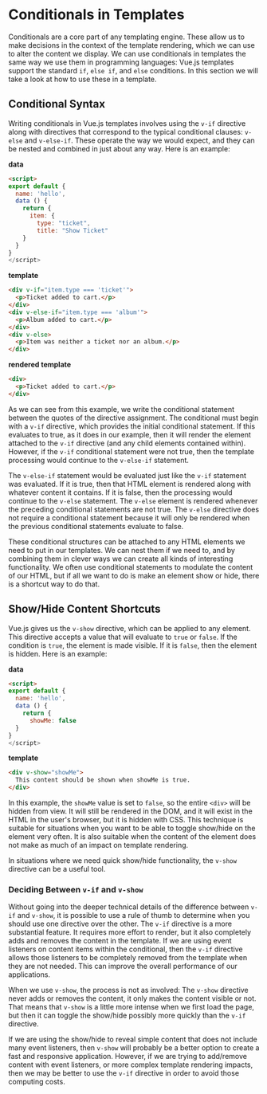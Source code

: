 # Conditionals in Templates

Conditionals are a core part of any templating engine. These allow us to make decisions in the context of the template rendering, which we can use to alter the content we display. We can use conditionals in templates the same way we use them in programming languages: Vue.js templates support the standard `if`, `else if`, and `else` conditions. In this section we will take a look at how to use these in a template.

## Conditional Syntax

Writing conditionals in Vue.js templates involves using the `v-if` directive along with directives that correspond to the typical conditional clauses: `v-else` and `v-else-if`. These operate the way we would expect, and they can be nested and combined in just about any way. Here is an example:

**data**
```html
<script>
export default {
  name: 'hello',
  data () {
    return {
      item: {
        type: "ticket",
        title: "Show Ticket"
    }
  }
}
</script>
```

**template**
```html
<div v-if="item.type === 'ticket'">
  <p>Ticket added to cart.</p>
</div>
<div v-else-if="item.type === 'album'">
  <p>Album added to cart.</p>
</div>
<div v-else>
  <p>Item was neither a ticket nor an album.</p>
</div>
```

**rendered template**
```html
<div>
  <p>Ticket added to cart.</p>
</div>
```

As we can see from this example, we write the conditional statement between the quotes of the directive assignment. The conditional must begin with a `v-if` directive, which provides the initial conditional statement. If this evaluates to true, as it does in our example, then it will render the element attached to the `v-if` directive (and any child elements contained within). However, if the `v-if` conditional statement were not true, then the template processing would continue to the `v-else-if` statement.

The `v-else-if` statement would be evaluated just like the `v-if` statement was evaluated. If it is true, then that HTML element is rendered along with whatever content it contains. If it is false, then the processing would continue to the `v-else` statement. The `v-else` element is rendered whenever the preceding conditional statements are not true. The `v-else` directive does not require a conditional statement because it will only be rendered when the previous conditional statements evaluate to false.

These conditional structures can be attached to any HTML elements we need to put in our templates. We can nest them if we need to, and by combining them in clever ways we can create all kinds of interesting functionality. We often use conditional statements to modulate the content of our HTML, but if all we want to do is make an element show or hide, there is a shortcut way to do that.

## Show/Hide Content Shortcuts

Vue.js gives us the `v-show` directive, which can be applied to any element. This directive accepts a value that will evaluate to `true` or `false`. If the condition is `true`, the element is made visible. If it is `false`, then the element is hidden. Here is an example:

**data**
```html
<script>
export default {
  name: 'hello',
  data () {
    return {
      showMe: false
  }
}
</script>
```

**template**
```html
<div v-show="showMe">
  This content should be shown when showMe is true.
</div>
```

In this example, the `showMe` value is set to `false`, so the entire `<div>` will be hidden from view. It will still be rendered in the DOM, and it will exist in the HTML in the user's browser, but it is hidden with CSS. This technique is suitable for situations when you want to be able to toggle show/hide on the element very often. It is also suitable when the content of the element does not make as much of an impact on template rendering. 

In situations where we need quick show/hide functionality, the `v-show` directive can be a useful tool.

<div class="tip-box">
  <h3>Deciding Between <code>v-if</code> and <code>v-show</code></h3>
  <p>Without going into the deeper technical details of the difference between <code>v-if</code> and <code>v-show</code>, it is possible to use a rule of thumb to determine when you should use one directive over the other. The <code>v-if</code> directive is a more substantial feature. It requires more effort to render, but it also completely adds and removes the content in the template. If we are using event listeners on content items within the conditional, then the <code>v-if</code> directive allows those listeners to be completely removed from the template when they are not needed. This can improve the overall performance of our applications.</p>
  <p>When we use <code>v-show</code>, the process is not as involved: The <code>v-show</code> directive never adds or removes the content, it only makes the content visible or not. That means that <code>v-show</code> is a little more intense when we first load the page, but then it can toggle the show/hide possibly more quickly than the <code>v-if</code> directive.</p>
  <p>If we are using the show/hide to reveal simple content that does not include many event listeners, then <code>v-show</code> will probably be a better option to create a fast and responsive application. However, if we are trying to add/remove content with event listeners, or more complex template rendering impacts, then we may be better to use the <code>v-if</code> directive in order to avoid those computing costs.</p>
</div>









